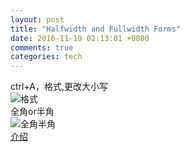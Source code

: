```yaml
---
layout: post
title: "Halfwidth and Fullwidth Forms"
date: 2016-11-19 02:13:01 +0800
comments: true
categories: tech
---
```

ctrl+A，格式,更改大小写  
![格式](https://raw.githubusercontent.com/qiuhaidong/qiuhaidong.github.com/source/source/images/halfwidth%20and%20fullwidth%20forms/1.jpg)  
 全角or半角  
![全角半角](https://raw.githubusercontent.com/qiuhaidong/qiuhaidong.github.com/source/source/images/halfwidth%20and%20fullwidth%20forms/2.jpg)  
[介绍](https://en.wikipedia.org/wiki/Halfwidth_and_fullwidth_forms)
